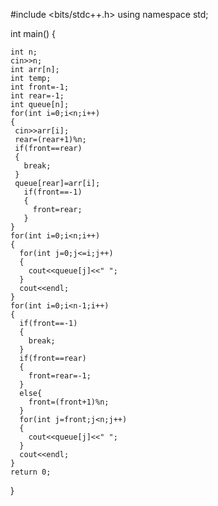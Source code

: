 
#include <bits/stdc++.h>
  using namespace std;
  
  int main()
  {
    
    int n;
    cin>>n;
    int arr[n];
    int temp;
    int front=-1;
    int rear=-1;
    int queue[n];
    for(int i=0;i<n;i++)
    {
     cin>>arr[i];
     rear=(rear+1)%n;
     if(front==rear)
     {
       break;
     }
     queue[rear]=arr[i];
       if(front==-1)
       {
         front=rear;
       }
    }
    for(int i=0;i<n;i++)
    {
      for(int j=0;j<=i;j++)
      {
        cout<<queue[j]<<" ";
      }
      cout<<endl;
    }
    for(int i=0;i<n-1;i++)
    {
      if(front==-1)
      {
        break;
      }
      if(front==rear)
      {
        front=rear=-1;
      }
      else{
        front=(front+1)%n;
      }
      for(int j=front;j<n;j++)
      {
        cout<<queue[j]<<" ";
      }
      cout<<endl;
    }
    return 0;
  }
